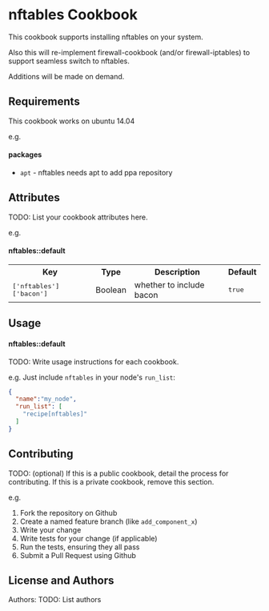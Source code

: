 nftables Cookbook
=================

This cookbook supports installing nftables on your system.

Also this will re-implement firewall-cookbook (and/or firewall-iptables) to support seamless switch to nftables.

Additions will be made on demand.

Requirements
------------
This cookbook works on ubuntu 14.04

e.g.
#### packages
- `apt` - nftables needs apt to add ppa repository

Attributes
----------
TODO: List your cookbook attributes here.

e.g.
#### nftables::default
<table>
  <tr>
    <th>Key</th>
    <th>Type</th>
    <th>Description</th>
    <th>Default</th>
  </tr>
  <tr>
    <td><tt>['nftables']['bacon']</tt></td>
    <td>Boolean</td>
    <td>whether to include bacon</td>
    <td><tt>true</tt></td>
  </tr>
</table>

Usage
-----
#### nftables::default
TODO: Write usage instructions for each cookbook.

e.g.
Just include `nftables` in your node's `run_list`:

```json
{
  "name":"my_node",
  "run_list": [
    "recipe[nftables]"
  ]
}
```

Contributing
------------
TODO: (optional) If this is a public cookbook, detail the process for contributing. If this is a private cookbook, remove this section.

e.g.
1. Fork the repository on Github
2. Create a named feature branch (like `add_component_x`)
3. Write your change
4. Write tests for your change (if applicable)
5. Run the tests, ensuring they all pass
6. Submit a Pull Request using Github

License and Authors
-------------------
Authors: TODO: List authors
